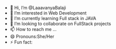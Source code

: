 - 👋 Hi, I’m @LaaavanyaBalaji
- 👀 I’m interested in Web Development
- 🌱 I’m currently learning Full stack in JAVA
- 💞️ I’m looking to collaborate on FullStack projects
- 📫 How to reach me ...
- 😄 Pronouns:She/Her
- ⚡ Fun fact: 

<!---
LaaavanyaBalaji/LaaavanyaBalaji is a ✨ special ✨ repository because its `README.md` (this file) appears on your GitHub profile.
You can click the Preview link to take a look at your changes.
--->
